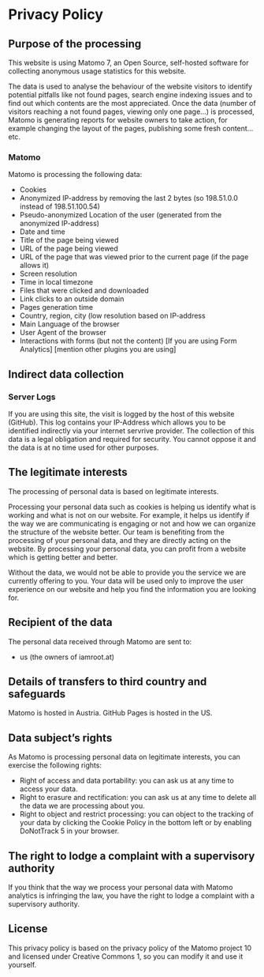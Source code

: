 # Privacy Policy

## Purpose of the processing

This website is using Matomo 7, an Open Source, self-hosted software for collecting anonymous usage statistics for this website.

The data is used to analyse the behaviour of the website visitors to identify potential pitfalls like not found pages, search engine indexing issues and to find out which contents are the most appreciated. Once the data (number of visitors reaching a not found pages, viewing only one page…) is processed, Matomo is generating reports for website owners to take action, for example changing the layout of the pages, publishing some fresh content… etc.

### Matomo

Matomo is processing the following data:

- Cookies
- Anonymized IP-address by removing the last 2 bytes (so 198.51.0.0 instead of 198.51.100.54)
- Pseudo-anonymized Location of the user (generated from the anonymized IP-address)
- Date and time
- Title of the page being viewed
- URL of the page being viewed
- URL of the page that was viewed prior to the current page (if the page allows it)
- Screen resolution
- Time in local timezone
- Files that were clicked and downloaded
- Link clicks to an outside domain
- Pages generation time
- Country, region, city (low resolution based on IP-address
- Main Language of the browser
- User Agent of the browser
- Interactions with forms (but not the content) [If you are using Form Analytics]
[mention other plugins you are using]

## Indirect data collection

### Server Logs

If you are using this site, the visit is logged by the host of this website (GitHub). This log contains your IP-Address which allows you to be identified indirectly via your internet servrive provider. The collection of this data is a legal obligation and required for security. You cannot oppose it and the data is at no time used for other purposes.

## The legitimate interests

The processing of personal data is based on legitimate interests.

Processing your personal data such as cookies is helping us identify what is working and what is not on our website. For example, it helps us identify if the way we are communicating is engaging or not and how we can organize the structure of the website better. Our team is benefiting from the processing of your personal data, and they are directly acting on the website. By processing your personal data, you can profit from a website which is getting better and better.

Without the data, we would not be able to provide you the service we are currently offering to you. Your data will be used only to improve the user experience on our website and help you find the information you are looking for.

## Recipient of the data

The personal data received through Matomo are sent to:

- us (the owners of iamroot.at)

## Details of transfers to third country and safeguards

Matomo is hosted in Austria. GitHub Pages is hosted in the US.

## Data subject’s rights

As Matomo is processing personal data on legitimate interests, you can exercise the following rights:

- Right of access and data portability: you can ask us at any time to access your data.
- Right to erasure and rectification: you can ask us at any time to delete all the data we are processing about you.
- Right to object and restrict processing: you can object to the tracking of your data by clicking the Cookie Policy in the bottom left or by enabling DoNotTrack 5 in your browser.

## The right to lodge a complaint with a supervisory authority

If you think that the way we process your personal data with Matomo analytics is infringing the law, you have the right to lodge a complaint with a supervisory authority.

## License

This privacy policy is based on the privacy policy of the Matomo project 10 and licensed under Creative Commons 1, so you can modify it and use it yourself.
